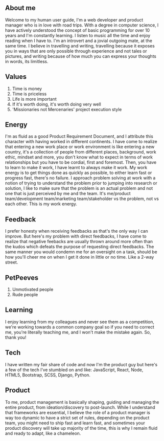 ## About me

Welcome to my human user guide, I'm a web developer and product manager who is in love with road trips. With a degree in computer science, I have actively understood the concept of basic programming for over 10 years and I'm constantly learning. I listen to music all the time and enjoy reading when I have to. I'm an introvert and a jovial outgoing mate, at the same time. I believe in travelling and writing, travelling because it exposes you in ways that are only possible through experience and not tales or pictures, and writing because of how much you can express your thoughts in words, its limitless. 

## Values 

1. Time is money
2. Time is priceless
3. Life is more important
4. If it's worth doing, it's worth doing very well
5. 'Missionaries not Mercenaries' project execution style 

## Energy

I'm as fluid as a good Product Requirement Document, and I attribute this character with having worked in different continents. I have come to realize that entering a new work place or work environment is like entering a new country, it's a collection of people from different places, background, work ethic, mindset and more, you don't know what to expect in terms of work relationships but you have to be cordial, first and foremost. Then, you have to learn to make it work, I have learnt to always make it work. My work energy is to get things done as quickly as possible, to either learn fast or progress fast, there's no failure. I approach problem solving at work with a notion of trying to understand the problem prior to jumping into research or solution, I like to make sure that the problem is an actual problem and not one that is just perceived by me and the team. It's me/product team/development team/marketing team/stakeholder vs the problem, not vs each other. This is my work energy.

## Feedback

I prefer honesty when receiving feedbacks as that's the only way I can improve. But here's my problem with direct feedbacks, I have come to realize that negative feebacks are usually thrown around more often than the kudos which defeats the purpose of requesting direct feedbacks. The same manner you would condemn me for an oversight on a task, should be how you'll cheer me on when I get it done in little or no time. Like a 2-way street.

## PetPeeves

1. Unmotivated people
2. Rude people

## Learning 

I enjoy learning from my colleagues and never see them as a competition, we're working towards a common company goal so if you need to correct me, you're literally teaching me, and I won't make the mistake again. So, thank you!

## Tech

I have written my fair share of code and now I'm the product guy but here's a few of the tech I've stumbled on and like: JavaScript, React, Node, HTML5, Bootstrap, SCSS, Django, Python. 

## Product

To me, product management is basically shaping, guiding and managing the entire product, from ideation/discovery to post-launch. While I understand that frameworks are essential, I believe the role of a product manager is way too dynamic to have a strict set of rules, depending on the product team, you might need to ship fast and learn fast, and sometimes your product discovery will take up majority of the time, this is why I remain fluid and ready to adapt, like a chameleon.  
